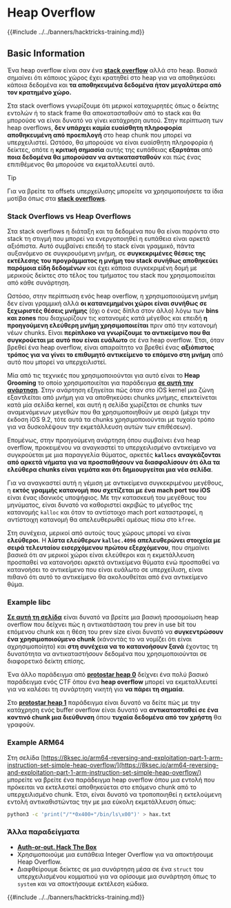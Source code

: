 # Heap Overflow

{{#include ../../banners/hacktricks-training.md}}

## Basic Information

Ένα heap overflow είναι σαν ένα [**stack overflow**](../stack-overflow/) αλλά στο heap. Βασικά σημαίνει ότι κάποιος χώρος έχει κρατηθεί στο heap για να αποθηκεύσει κάποια δεδομένα και **τα αποθηκευμένα δεδομένα ήταν μεγαλύτερα από τον κρατημένο χώρο.**

Στα stack overflows γνωρίζουμε ότι μερικοί καταχωρητές όπως ο δείκτης εντολών ή το stack frame θα αποκατασταθούν από το stack και θα μπορούσε να είναι δυνατό να γίνει κατάχρηση αυτού. Στην περίπτωση των heap overflows, **δεν υπάρχει καμία ευαίσθητη πληροφορία αποθηκευμένη από προεπιλογή** στο heap chunk που μπορεί να υπερχειλιστεί. Ωστόσο, θα μπορούσε να είναι ευαίσθητη πληροφορία ή δείκτες, οπότε η **κριτική σημασία** αυτής της ευπάθειας **εξαρτάται** από **ποια δεδομένα θα μπορούσαν να αντικατασταθούν** και πώς ένας επιτιθέμενος θα μπορούσε να εκμεταλλευτεί αυτό.

> [!TIP]
> Για να βρείτε τα offsets υπερχείλισης μπορείτε να χρησιμοποιήσετε τα ίδια μοτίβα όπως στα [**stack overflows**](../stack-overflow/index.html#finding-stack-overflows-offsets).

### Stack Overflows vs Heap Overflows

Στα stack overflows η διάταξη και τα δεδομένα που θα είναι παρόντα στο stack τη στιγμή που μπορεί να ενεργοποιηθεί η ευπάθεια είναι αρκετά αξιόπιστα. Αυτό συμβαίνει επειδή το stack είναι γραμμικό, πάντα αυξανόμενο σε συγκρουόμενη μνήμη, σε **συγκεκριμένες θέσεις της εκτέλεσης του προγράμματος η μνήμη του stack συνήθως αποθηκεύει παρόμοια είδη δεδομένων** και έχει κάποια συγκεκριμένη δομή με μερικούς δείκτες στο τέλος του τμήματος του stack που χρησιμοποιείται από κάθε συνάρτηση.

Ωστόσο, στην περίπτωση ενός heap overflow, η χρησιμοποιούμενη μνήμη δεν είναι γραμμική αλλά **οι κατανεμημένοι χώροι είναι συνήθως σε ξεχωριστές θέσεις μνήμης** (όχι ο ένας δίπλα στον άλλο) λόγω των **bins και zones** που διαχωρίζουν τις κατανομές κατά μέγεθος και επειδή **η προηγούμενη ελεύθερη μνήμη χρησιμοποιείται** πριν από την κατανομή νέων chunks. Είναι **περίπλοκο να γνωρίζουμε το αντικείμενο που θα συγκρούεται με αυτό που είναι ευάλωτο** σε ένα heap overflow. Έτσι, όταν βρεθεί ένα heap overflow, είναι απαραίτητο να βρεθεί ένας **αξιόπιστος τρόπος για να γίνει το επιθυμητό αντικείμενο το επόμενο στη μνήμη** από αυτό που μπορεί να υπερχειλιστεί.

Μία από τις τεχνικές που χρησιμοποιούνται για αυτό είναι το **Heap Grooming** το οποίο χρησιμοποιείται για παράδειγμα [**σε αυτή την ανάρτηση**](https://azeria-labs.com/grooming-the-ios-kernel-heap/). Στην ανάρτηση εξηγείται πώς όταν στο iOS kernel μια ζώνη εξαντλείται από μνήμη για να αποθηκεύσει chunks μνήμης, επεκτείνεται κατά μία σελίδα kernel, και αυτή η σελίδα χωρίζεται σε chunks των αναμενόμενων μεγεθών που θα χρησιμοποιηθούν με σειρά (μέχρι την έκδοση iOS 9.2, τότε αυτά τα chunks χρησιμοποιούνται με τυχαίο τρόπο για να δυσκολέψουν την εκμετάλλευση αυτών των επιθέσεων).

Επομένως, στην προηγούμενη ανάρτηση όπου συμβαίνει ένα heap overflow, προκειμένου να αναγκαστεί το υπερχειλισμένο αντικείμενο να συγκρούεται με μια παραγγελία θύματος, αρκετές **`kallocs` αναγκάζονται από αρκετά νήματα για να προσπαθήσουν να διασφαλίσουν ότι όλα τα ελεύθερα chunks είναι γεμάτα και ότι δημιουργείται μια νέα σελίδα**.

Για να αναγκαστεί αυτή η γέμιση με αντικείμενα συγκεκριμένου μεγέθους, η **εκτός γραμμής κατανομή που σχετίζεται με ένα mach port του iOS** είναι ένας ιδανικός υποψήφιος. Με την κατασκευή του μεγέθους του μηνύματος, είναι δυνατό να καθοριστεί ακριβώς το μέγεθος της κατανομής `kalloc` και όταν το αντίστοιχο mach port καταστραφεί, η αντίστοιχη κατανομή θα απελευθερωθεί αμέσως πίσω στο `kfree`.

Στη συνέχεια, μερικοί από αυτούς τους χώρους μπορεί να είναι **ελεύθεροι**. Η **λίστα ελεύθερων `kalloc.4096` απελευθερώνει στοιχεία με σειρά τελευταίου εισερχόμενου πρώτου εξερχόμενου**, που σημαίνει βασικά ότι αν μερικοί χώροι είναι ελεύθεροι και η εκμετάλλευση προσπαθεί να κατανοήσει αρκετά αντικείμενα θύματα ενώ προσπαθεί να κατανοήσει το αντικείμενο που είναι ευάλωτο σε υπερχείλιση, είναι πιθανό ότι αυτό το αντικείμενο θα ακολουθείται από ένα αντικείμενο θύμα.

### Example libc

[**Σε αυτή τη σελίδα**](https://guyinatuxedo.github.io/27-edit_free_chunk/heap_consolidation_explanation/index.html) είναι δυνατό να βρείτε μια βασική προσομοίωση heap overflow που δείχνει πώς η αντικατάσταση του prev in use bit του επόμενου chunk και η θέση του prev size είναι δυνατό να **συγκεντρώσουν ένα χρησιμοποιούμενο chunk** (κάνοντάς το να νομίζει ότι είναι αχρησιμοποίητο) και **στη συνέχεια να το κατανοήσουν ξανά** έχοντας τη δυνατότητα να αντικαταστήσουν δεδομένα που χρησιμοποιούνται σε διαφορετικό δείκτη επίσης.

Ένα άλλο παράδειγμα από [**protostar heap 0**](https://guyinatuxedo.github.io/24-heap_overflow/protostar_heap0/index.html) δείχνει ένα πολύ βασικό παράδειγμα ενός CTF όπου ένα **heap overflow** μπορεί να εκμεταλλευτεί για να καλέσει τη συνάρτηση νικητή για **να πάρει τη σημαία**.

Στο [**protostar heap 1**](https://guyinatuxedo.github.io/24-heap_overflow/protostar_heap1/index.html) παράδειγμα είναι δυνατό να δείτε πώς με την κατάχρηση ενός buffer overflow είναι δυνατό να **αντικατασταθεί σε ένα κοντινό chunk μια διεύθυνση** όπου **τυχαία δεδομένα από τον χρήστη** θα γραφούν.

### Example ARM64

Στη σελίδα [https://8ksec.io/arm64-reversing-and-exploitation-part-1-arm-instruction-set-simple-heap-overflow/](https://8ksec.io/arm64-reversing-and-exploitation-part-1-arm-instruction-set-simple-heap-overflow/) μπορείτε να βρείτε ένα παράδειγμα heap overflow όπου μια εντολή που πρόκειται να εκτελεστεί αποθηκεύεται στο επόμενο chunk από το υπερχειλισμένο chunk. Έτσι, είναι δυνατό να τροποποιηθεί η εκτελούμενη εντολή αντικαθιστώντας την με μια εύκολη εκμετάλλευση όπως:
```bash
python3 -c 'print("/"*0x400+"/bin/ls\x00")' > hax.txt
```
### Άλλα παραδείγματα

- [**Auth-or-out. Hack The Box**](https://7rocky.github.io/en/ctf/htb-challenges/pwn/auth-or-out/)
- Χρησιμοποιούμε μια ευπάθεια Integer Overflow για να αποκτήσουμε Heap Overflow.
- Διαφθείρουμε δείκτες σε μια συνάρτηση μέσα σε ένα `struct` του υπερχειλισμένου κομματιού για να ορίσουμε μια συνάρτηση όπως το `system` και να αποκτήσουμε εκτέλεση κώδικα.

{{#include ../../banners/hacktricks-training.md}}

